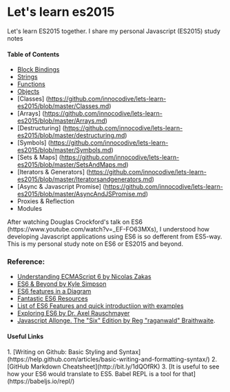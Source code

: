 <h1>Let's learn es2015</h1>

<p>Let's learn ES2015 together. I share my personal Javascript (ES2015) study notes</p>

<h4>Table of Contents</h4>

- [Block Bindings](https://github.com/innocodive/lets-learn-es2015/blob/master/Block-binding.md)
- [Strings](https://github.com/innocodive/lets-learn-es2015/blob/master/Strings.md)
- [Functions](https://github.com/innocodive/lets-learn-es2015/blob/master/Functions.md)
- [Objects](https://github.com/innocodive/lets-learn-es2015/blob/master/Objects.md)
- [Classes] (https://github.com/innocodive/lets-learn-es2015/blob/master/Classes.md)
- [Arrays] (https://github.com/innocodive/lets-learn-es2015/blob/master/Arrays.md)
- [Destructuring] (https://github.com/innocodive/lets-learn-es2015/blob/master/destructuring.md)
- [Symbols] (https://github.com/innocodive/lets-learn-es2015/blob/master/Symbols.md)
- [Sets & Maps] (https://github.com/innocodive/lets-learn-es2015/blob/master/SetsAndMaps.md)
- [Iterators & Generators] (https://github.com/innocodive/lets-learn-es2015/blob/master/Iteratorsandgenerators.md)
- [Async & Javascript Promise] (https://github.com/innocodive/lets-learn-es2015/blob/master/AsyncAndJSPromise.md)
- Proxies & Reflection
- Modules
 

<p> After watching Douglas Crockford's talk on ES6 (https://www.youtube.com/watch?v=_EF-FO63MXs), I understood how developing Javascript applications using ES6 is so defferent from ES5-way. This is my personal study note on ES6 or ES2015 and beyond.</p>

 <h3>Reference:</h3>

 - [Understanding ECMAScript 6 by Nicolas Zakas](https://leanpub.com/understandinges6/read)
 - [ES6 & Beyond by Kyle Simpson](https://github.com/getify/You-Dont-Know-JS/tree/master/es6%20%26%20beyond)
 - [ES6 features in a Diagram](https://github.com/lukaszewczak/es6-diagram)
 - [Fantastic ES6 Resources](https://github.com/ericdouglas/ES6-Learning)
 - [List of ES6 Features and quick introductiion with examples](https://github.com/lukehoban/es6features#readme)
 - [Exploring ES6 by Dr. Axel Rauschmayer](http://exploringjs.com/es6/)
 - [Javascript Allonge. The "Six" Edition by Reg "raganwald" Braithwaite](https://leanpub.com/javascriptallongesix/read).

<h4>Useful Links</h4>
1. [Writing on Github: Basic Styling and Syntax](https://help.github.com/articles/basic-writing-and-formatting-syntax/)
2. [GitHub Markdown Cheatsheet](http://bit.ly/1dQOfRK)
3. [It is useful to see how your ES6 would translate to ES5. Babel REPL is a tool for that](https://babeljs.io/repl/)